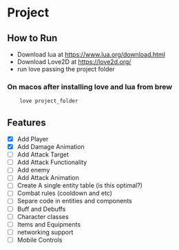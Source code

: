 # Project

## How to Run

- Download lua at <https://www.lua.org/download.html>
- Download Love2D at <https://love2d.org/>
- run love passing the project folder

### On macos after installing love and lua from brew

``` bash
    love project_folder
```

## Features

- [x] Add Player
- [x] Add Damage Animation
- [ ] Add Attack Target
- [ ] Add Attack Functionality
- [ ] Add enemy
- [ ] Add Attack Animation
- [ ] Create A single entity table (is this optimal?)
- [ ] Combat rules (cooldown and etc)
- [ ] Separe code in entities and components
- [ ] Buff and Debuffs
- [ ] Character classes
- [ ] Items and Equipments
- [ ] networking support
- [ ] Mobile Controls
